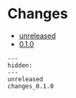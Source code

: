 # Changes

* [unreleased](unreleased.md)
* [0.1.0](changes_0.1.0.md)

```{toctree}
---
hidden:
---
unreleased
changes_0.1.0
```

